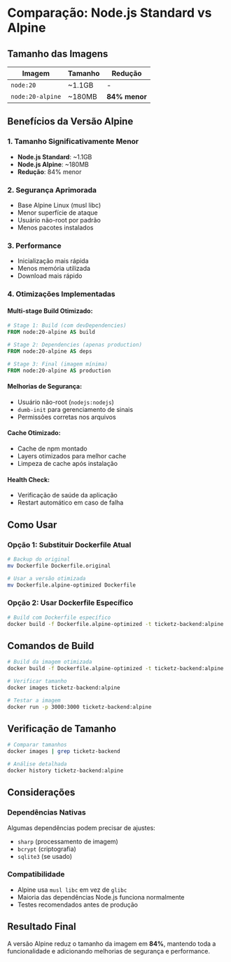 # Comparação: Node.js Standard vs Alpine

## Tamanho das Imagens

| Imagem | Tamanho | Redução |
|--------|---------|---------|
| `node:20` | ~1.1GB | - |
| `node:20-alpine` | ~180MB | **84% menor** |

## Benefícios da Versão Alpine

### 1. **Tamanho Significativamente Menor**
- **Node.js Standard**: ~1.1GB
- **Node.js Alpine**: ~180MB
- **Redução**: 84% menor

### 2. **Segurança Aprimorada**
- Base Alpine Linux (musl libc)
- Menor superfície de ataque
- Usuário não-root por padrão
- Menos pacotes instalados

### 3. **Performance**
- Inicialização mais rápida
- Menos memória utilizada
- Download mais rápido

### 4. **Otimizações Implementadas**

#### Multi-stage Build Otimizado:
```dockerfile
# Stage 1: Build (com devDependencies)
FROM node:20-alpine AS build

# Stage 2: Dependencies (apenas production)
FROM node:20-alpine AS deps

# Stage 3: Final (imagem mínima)
FROM node:20-alpine AS production
```

#### Melhorias de Segurança:
- Usuário não-root (`nodejs:nodejs`)
- `dumb-init` para gerenciamento de sinais
- Permissões corretas nos arquivos

#### Cache Otimizado:
- Cache de npm montado
- Layers otimizados para melhor cache
- Limpeza de cache após instalação

#### Health Check:
- Verificação de saúde da aplicação
- Restart automático em caso de falha

## Como Usar

### Opção 1: Substituir Dockerfile Atual
```bash
# Backup do original
mv Dockerfile Dockerfile.original

# Usar a versão otimizada
mv Dockerfile.alpine-optimized Dockerfile
```

### Opção 2: Usar Dockerfile Específico
```bash
# Build com Dockerfile específico
docker build -f Dockerfile.alpine-optimized -t ticketz-backend:alpine .
```

## Comandos de Build

```bash
# Build da imagem otimizada
docker build -f Dockerfile.alpine-optimized -t ticketz-backend:alpine .

# Verificar tamanho
docker images ticketz-backend:alpine

# Testar a imagem
docker run -p 3000:3000 ticketz-backend:alpine
```

## Verificação de Tamanho

```bash
# Comparar tamanhos
docker images | grep ticketz-backend

# Análise detalhada
docker history ticketz-backend:alpine
```

## Considerações

### Dependências Nativas
Algumas dependências podem precisar de ajustes:
- `sharp` (processamento de imagem)
- `bcrypt` (criptografia)
- `sqlite3` (se usado)

### Compatibilidade
- Alpine usa `musl libc` em vez de `glibc`
- Maioria das dependências Node.js funciona normalmente
- Testes recomendados antes de produção

## Resultado Final

A versão Alpine reduz o tamanho da imagem em **84%**, mantendo toda a funcionalidade e adicionando melhorias de segurança e performance.